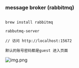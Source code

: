 ### message broker (rabbitmq)

```aidl

brew install rabbitmq

rabbutmq-server

// 访问 http://localhost:15672
 
默认的账号密码都是guest 进入页面

```

![img.png](Desktop/github/officeSystem/officeFlow/deps/db_4.png)